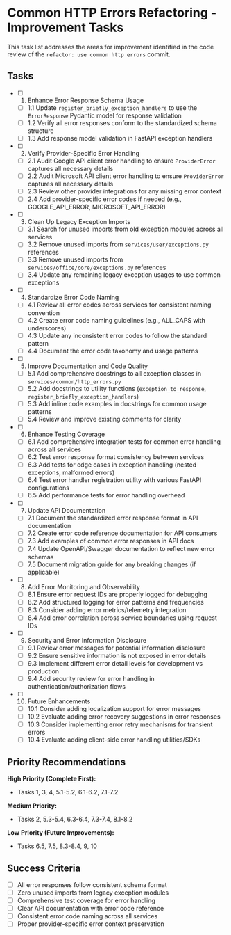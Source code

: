 # Common HTTP Errors Refactoring - Improvement Tasks

This task list addresses the areas for improvement identified in the code review of the `refactor: use common http errors` commit.

## Tasks

- [ ] 1. Enhance Error Response Schema Usage
  - [ ] 1.1 Update `register_briefly_exception_handlers` to use the `ErrorResponse` Pydantic model for response validation
  - [ ] 1.2 Verify all error responses conform to the standardized schema structure
  - [ ] 1.3 Add response model validation in FastAPI exception handlers

- [ ] 2. Verify Provider-Specific Error Handling
  - [ ] 2.1 Audit Google API client error handling to ensure `ProviderError` captures all necessary details
  - [ ] 2.2 Audit Microsoft API client error handling to ensure `ProviderError` captures all necessary details
  - [ ] 2.3 Review other provider integrations for any missing error context
  - [ ] 2.4 Add provider-specific error codes if needed (e.g., GOOGLE_API_ERROR, MICROSOFT_API_ERROR)

- [ ] 3. Clean Up Legacy Exception Imports
  - [ ] 3.1 Search for unused imports from old exception modules across all services
  - [ ] 3.2 Remove unused imports from `services/user/exceptions.py` references
  - [ ] 3.3 Remove unused imports from `services/office/core/exceptions.py` references
  - [ ] 3.4 Update any remaining legacy exception usages to use common exceptions

- [ ] 4. Standardize Error Code Naming
  - [ ] 4.1 Review all error codes across services for consistent naming convention
  - [ ] 4.2 Create error code naming guidelines (e.g., ALL_CAPS with underscores)
  - [ ] 4.3 Update any inconsistent error codes to follow the standard pattern
  - [ ] 4.4 Document the error code taxonomy and usage patterns

- [ ] 5. Improve Documentation and Code Quality
  - [ ] 5.1 Add comprehensive docstrings to all exception classes in `services/common/http_errors.py`
  - [ ] 5.2 Add docstrings to utility functions (`exception_to_response`, `register_briefly_exception_handlers`)
  - [ ] 5.3 Add inline code examples in docstrings for common usage patterns
  - [ ] 5.4 Review and improve existing comments for clarity

- [ ] 6. Enhance Testing Coverage
  - [ ] 6.1 Add comprehensive integration tests for common error handling across all services
  - [ ] 6.2 Test error response format consistency between services
  - [ ] 6.3 Add tests for edge cases in exception handling (nested exceptions, malformed errors)
  - [ ] 6.4 Test error handler registration utility with various FastAPI configurations
  - [ ] 6.5 Add performance tests for error handling overhead

- [ ] 7. Update API Documentation
  - [ ] 7.1 Document the standardized error response format in API documentation
  - [ ] 7.2 Create error code reference documentation for API consumers
  - [ ] 7.3 Add examples of common error responses in API docs
  - [ ] 7.4 Update OpenAPI/Swagger documentation to reflect new error schemas
  - [ ] 7.5 Document migration guide for any breaking changes (if applicable)

- [ ] 8. Add Error Monitoring and Observability
  - [ ] 8.1 Ensure error request IDs are properly logged for debugging
  - [ ] 8.2 Add structured logging for error patterns and frequencies
  - [ ] 8.3 Consider adding error metrics/telemetry integration
  - [ ] 8.4 Add error correlation across service boundaries using request IDs

- [ ] 9. Security and Error Information Disclosure
  - [ ] 9.1 Review error messages for potential information disclosure
  - [ ] 9.2 Ensure sensitive information is not exposed in error details
  - [ ] 9.3 Implement different error detail levels for development vs production
  - [ ] 9.4 Add security review for error handling in authentication/authorization flows

- [ ] 10. Future Enhancements
  - [ ] 10.1 Consider adding localization support for error messages
  - [ ] 10.2 Evaluate adding error recovery suggestions in error responses
  - [ ] 10.3 Consider implementing error retry mechanisms for transient errors
  - [ ] 10.4 Evaluate adding client-side error handling utilities/SDKs

## Priority Recommendations

**High Priority (Complete First):**
- Tasks 1, 3, 4, 5.1-5.2, 6.1-6.2, 7.1-7.2

**Medium Priority:**
- Tasks 2, 5.3-5.4, 6.3-6.4, 7.3-7.4, 8.1-8.2

**Low Priority (Future Improvements):**
- Tasks 6.5, 7.5, 8.3-8.4, 9, 10

## Success Criteria

- [ ] All error responses follow consistent schema format
- [ ] Zero unused imports from legacy exception modules
- [ ] Comprehensive test coverage for error handling
- [ ] Clear API documentation with error code reference
- [ ] Consistent error code naming across all services
- [ ] Proper provider-specific error context preservation 